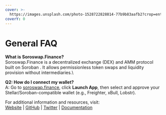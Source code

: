 ```yaml
---
cover: >-
  https://images.unsplash.com/photo-1528722828814-77b9b83aafb2?crop=entropy&cs=srgb&fm=jpg&ixid=M3wxOTcwMjR8MHwxfHNlYXJjaHw3fHxzcGFjZXxlbnwwfHx8fDE3NDU4NTQwOTd8MA&ixlib=rb-4.0.3&q=85
coverY: 0
---
```


# General FAQ

**What is Soroswap.Finance?**\
Soroswap.Finance is a decentralized exchange (DEX) and AMM protocol built on Soroban . It allows permissionless token swaps and liquidity provision without intermediaries.\


**Q2: How do I connect my wallet?**\
A: Go to [soroswap.finance](https://soroswap.finance/), click **Launch App**, then select and approve your Stellar/Soroban-compatible wallet (e.g., Freighter, xBull, Lobstr).

For additional information and resources, visit:\
&#x20;[Website](https://www.soroswap.finance) | [GitHub](https://github.com/soroswap) | [Twitter](https://x.com/SoroswapFinance) | [Documentation](https://docs.soroswap.finance)
